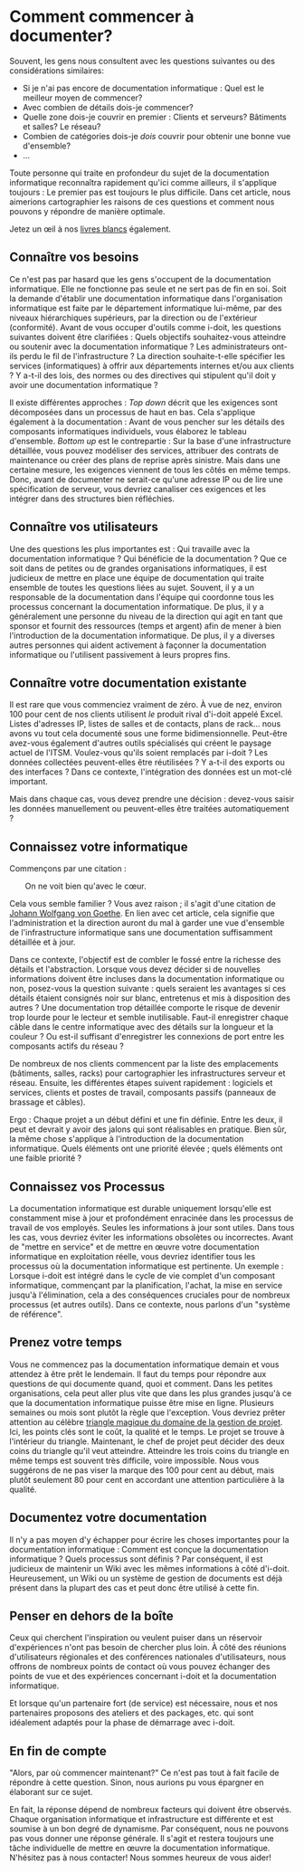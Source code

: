 # Comment commencer à documenter?

Souvent, les gens nous consultent avec les questions suivantes ou des considérations similaires:

*   Si je n'ai pas encore de documentation informatique : Quel est le meilleur moyen de commencer?
*   Avec combien de détails dois-je commencer?
*   Quelle zone dois-je couvrir en premier : Clients et serveurs? Bâtiments et salles? Le réseau?
*   Combien de catégories dois-je _dois_ couvrir pour obtenir une bonne vue d'ensemble?
*   …

Toute personne qui traite en profondeur du sujet de la documentation informatique reconnaîtra rapidement qu'ici comme ailleurs, il s'applique toujours : Le premier pas est toujours le plus difficile. Dans cet article, nous aimerions cartographier les raisons de ces questions et comment nous pouvons y répondre de manière optimale.

Jetez un œil à nos [livres blancs](https://www.i-doit.com/en/downloads/) également. 


Connaître vos besoins
----------------------

Ce n'est pas par hasard que les gens s'occupent de la documentation informatique. Elle ne fonctionne pas seule et ne sert pas de fin en soi. Soit la demande d'établir une documentation informatique dans l'organisation informatique est faite par le département informatique lui-même, par des niveaux hiérarchiques supérieurs, par la direction ou de l'extérieur (conformité). Avant de vous occuper d'outils comme i-doit, les questions suivantes doivent être clarifiées : Quels objectifs souhaitez-vous atteindre ou soutenir avec la documentation informatique ? Les administrateurs ont-ils perdu le fil de l'infrastructure ? La direction souhaite-t-elle spécifier les services (informatiques) à offrir aux départements internes et/ou aux clients ? Y a-t-il des lois, des normes ou des directives qui stipulent qu'il doit y avoir une documentation informatique ?

Il existe différentes approches : _Top down_ décrit que les exigences sont décomposées dans un processus de haut en bas. Cela s'applique également à la documentation : Avant de vous pencher sur les détails des composants informatiques individuels, vous élaborez le tableau d'ensemble. _Bottom up_ est le contrepartie : Sur la base d'une infrastructure détaillée, vous pouvez modéliser des services, attribuer des contrats de maintenance ou créer des plans de reprise après sinistre. Mais dans une certaine mesure, les exigences viennent de tous les côtés en même temps. Donc, avant de documenter ne serait-ce qu'une adresse IP ou de lire une spécification de serveur, vous devriez canaliser ces exigences et les intégrer dans des structures bien réfléchies. 


Connaître vos utilisateurs
---------------------------

Une des questions les plus importantes est : Qui travaille avec la documentation informatique ? Qui bénéficie de la documentation ? Que ce soit dans de petites ou de grandes organisations informatiques, il est judicieux de mettre en place une équipe de documentation qui traite ensemble de toutes les questions liées au sujet. Souvent, il y a un responsable de la documentation dans l'équipe qui coordonne tous les processus concernant la documentation informatique. De plus, il y a généralement une personne du niveau de la direction qui agit en tant que sponsor et fournit des ressources (temps et argent) afin de mener à bien l'introduction de la documentation informatique. De plus, il y a diverses autres personnes qui aident activement à façonner la documentation informatique ou l'utilisent passivement à leurs propres fins.

Connaître votre documentation existante
---------------------------------------

Il est rare que vous commenciez vraiment de zéro. À vue de nez, environ 100 pour cent de nos clients utilisent _le_ produit rival d'i-doit appelé Excel. Listes d'adresses IP, listes de salles et de contacts, plans de rack... nous avons vu tout cela documenté sous une forme bidimensionnelle. Peut-être avez-vous également d'autres outils spécialisés qui créent le paysage actuel de l'ITSM. Voulez-vous qu'ils soient remplacés par i-doit ? Les données collectées peuvent-elles être réutilisées ? Y a-t-il des exports ou des interfaces ? Dans ce contexte, l'intégration des données est un mot-clé important. 



Mais dans chaque cas, vous devez prendre une décision : devez-vous saisir les données manuellement ou peuvent-elles être traitées automatiquement ?

Connaissez votre informatique
-----------------------------

Commençons par une citation :

       On ne voit bien qu'avec le cœur.

Cela vous semble familier ? Vous avez raison ; il s'agit d'une citation de [Johann Wolfgang von Goethe](https://de.wikiquote.org/wiki/Johann_Wolfgang_von_Goethe). En lien avec cet article, cela signifie que l'administration et la direction auront du mal à garder une vue d'ensemble de l'infrastructure informatique sans une documentation suffisamment détaillée et à jour.

Dans ce contexte, l'objectif est de combler le fossé entre la richesse des détails et l'abstraction. Lorsque vous devez décider si de nouvelles informations doivent être incluses dans la documentation informatique ou non, posez-vous la question suivante : quels seraient les avantages si ces détails étaient consignés noir sur blanc, entretenus et mis à disposition des autres ? Une documentation trop détaillée comporte le risque de devenir trop lourde pour le lecteur et semble inutilisable. Faut-il enregistrer chaque câble dans le centre informatique avec des détails sur la longueur et la couleur ? Ou est-il suffisant d'enregistrer les connexions de port entre les composants actifs du réseau ?

De nombreux de nos clients commencent par la liste des emplacements (bâtiments, salles, racks) pour cartographier les infrastructures serveur et réseau. Ensuite, les différentes étapes suivent rapidement : logiciels et services, clients et postes de travail, composants passifs (panneaux de brassage et câbles).

Ergo : Chaque projet a un début défini et une fin définie. Entre les deux, il peut et devrait y avoir des jalons qui sont réalisables en pratique. Bien sûr, la même chose s'applique à l'introduction de la documentation informatique. Quels éléments ont une priorité élevée ; quels éléments ont une faible priorité ?

Connaissez vos Processus
------------------------

La documentation informatique est durable uniquement lorsqu'elle est constamment mise à jour et profondément enracinée dans les processus de travail de vos employés. Seules les informations à jour sont utiles. Dans tous les cas, vous devriez éviter les informations obsolètes ou incorrectes. Avant de "mettre en service" et de mettre en œuvre votre documentation informatique en exploitation réelle, vous devriez identifier tous les processus où la documentation informatique est pertinente. Un exemple : Lorsque i-doit est intégré dans le cycle de vie complet d'un composant informatique, commençant par la planification, l'achat, la mise en service jusqu'à l'élimination, cela a des conséquences cruciales pour de nombreux processus (et autres outils). Dans ce contexte, nous parlons d'un "système de référence".


Prenez votre temps
------------------

Vous ne commencez pas la documentation informatique demain et vous attendez à être prêt le lendemain. Il faut du temps pour répondre aux questions de qui documente quand, quoi et comment. Dans les petites organisations, cela peut aller plus vite que dans les plus grandes jusqu'à ce que la documentation informatique puisse être mise en ligne. Plusieurs semaines ou mois sont plutôt la règle que l'exception. Vous devriez prêter attention au célèbre [triangle magique du domaine de la gestion de projet](https://de.wikipedia.org/wiki/Projektmanagement#Stakeholdererwartungen). Ici, les points clés sont le coût, la qualité et le temps. Le projet se trouve à l'intérieur du triangle. Maintenant, le chef de projet peut décider des deux coins du triangle qu'il veut atteindre. Atteindre les trois coins du triangle en même temps est souvent très difficile, voire impossible. Nous vous suggérons de ne pas viser la marque des 100 pour cent au début, mais plutôt seulement 80 pour cent en accordant une attention particulière à la qualité.

Documentez votre documentation
------------------------------

Il n'y a pas moyen d'y échapper pour écrire les choses importantes pour la documentation informatique : Comment est conçue la documentation informatique ? Quels processus sont définis ? Par conséquent, il est judicieux de maintenir un Wiki avec les mêmes informations à côté d'i-doit. Heureusement, un Wiki ou un système de gestion de documents est déjà présent dans la plupart des cas et peut donc être utilisé à cette fin.

Penser en dehors de la boîte
---------------------

Ceux qui cherchent l'inspiration ou veulent puiser dans un réservoir d'expériences n'ont pas besoin de chercher plus loin. À côté des réunions d'utilisateurs régionales et des conférences nationales d'utilisateurs, nous offrons de nombreux points de contact où vous pouvez échanger des points de vue et des expériences concernant i-doit et la documentation informatique.

Et lorsque qu'un partenaire fort (de service) est nécessaire, nous et nos partenaires proposons des ateliers et des packages, etc. qui sont idéalement adaptés pour la phase de démarrage avec i-doit.

En fin de compte
-----------

"Alors, par où commencer maintenant?" Ce n'est pas tout à fait facile de répondre à cette question. Sinon, nous aurions pu vous épargner en élaborant sur ce sujet.

En fait, la réponse dépend de nombreux facteurs qui doivent être observés. Chaque organisation informatique et infrastructure est différente et est soumise à un bon degré de dynamisme. Par conséquent, nous ne pouvons pas vous donner une réponse générale. Il s'agit et restera toujours une tâche individuelle de mettre en œuvre la documentation informatique. N'hésitez pas à nous contacter! Nous sommes heureux de vous aider!

